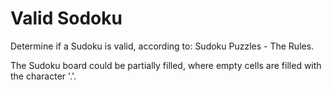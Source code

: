 # Valid Sodoku

Determine if a Sudoku is valid, according to: Sudoku Puzzles - The Rules.

The Sudoku board could be partially filled, where empty cells are filled with the character '.'.
